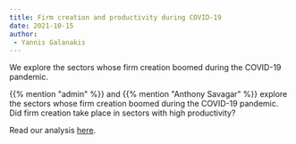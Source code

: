 ```yaml
---
title: Firm creation and productivity during COVID-19
date: 2021-10-15
author: 
 - Yannis Galanakis
---
```


We explore the sectors whose firm creation boomed during the COVID-19 pandemic. 


<!--more-->

{{% mention "admin" %}} and {{% mention "Anthony Savagar" %}} explore the sectors whose firm creation boomed during the COVID-19 pandemic. Did firm creation take place in sectors with high productivity?

Read our analysis [here](/reports/specialised/productivity/).

